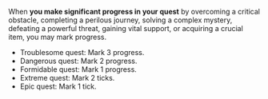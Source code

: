 When **you make significant progress in your quest** by overcoming a critical obstacle, completing a perilous journey, solving a complex mystery, defeating a powerful threat, gaining vital support, or acquiring a crucial item, you may mark progress. 

- Troublesome quest: Mark 3 progress. 
- Dangerous quest: Mark 2 progress. 
- Formidable quest: Mark 1 progress. 
- Extreme quest: Mark 2 ticks. 
- Epic quest: Mark 1 tick.